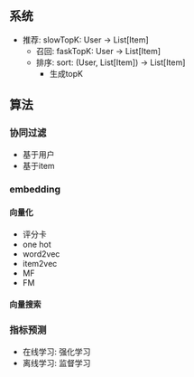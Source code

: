 ## 系统

- 推荐: slowTopK: User -> List[Item]
  - 召回: faskTopK: User -> List[Item]
  - 排序: sort: (User, List[Item]) -> List[Item]
    - 生成topK

## 算法

### 协同过滤

- 基于用户
- 基于item

### embedding

#### 向量化

- 评分卡
- one hot
- word2vec
- item2vec
- MF
- FM

#### 向量搜索

### 指标预测

- 在线学习: 强化学习
- 离线学习: 监督学习

